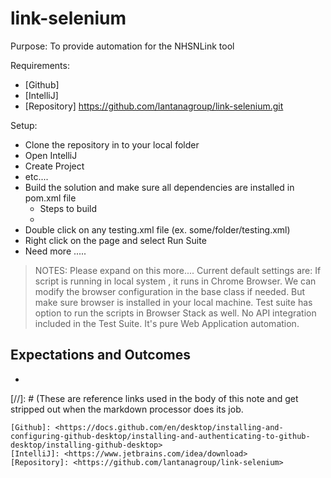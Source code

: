 # link-selenium
Purpose: To provide automation for the NHSNLink tool 

Requirements:
- [Github]
- [IntelliJ]
- [Repository] https://github.com/lantanagroup/link-selenium.git

Setup:
- Clone the repository in to your local folder
- Open IntelliJ
- Create Project
- etc....
- Build the solution and make sure all dependencies are installed in pom.xml file
    - Steps to build
    - 
- Double click on any testing.xml file (ex. some/folder/testing.xml)
- Right click on the page and select Run Suite
- Need more .....

> NOTES: Please expand on this more....
> Current default settings are:
> If script is running in local system , it runs in Chrome Browser. We can modify the browser configuration in the base class if needed. But make sure browser is installed in your local machine. 
> Test suite has option to run the scripts in Browser Stack as well.
> No API integration included in the Test Suite. 
> It's pure Web Application automation.

Expectations and Outcomes
- 
- 

[//]: # (These are reference links used in the body of this note and get stripped out when the markdown processor does its job.

    [Github]: <https://docs.github.com/en/desktop/installing-and-configuring-github-desktop/installing-and-authenticating-to-github-desktop/installing-github-desktop>
    [IntelliJ]: <https://www.jetbrains.com/idea/download>
    [Repository]: <https://github.com/lantanagroup/link-selenium>
